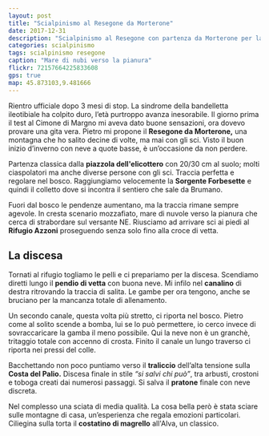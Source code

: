 ```yaml
---
layout: post
title: "Scialpinismo al Resegone da Morterone"
date: 2017-12-31
description: "Scialpinismo al Resegone con partenza da Morterone per la sorgente Forbesette e il Rifugio Azzoni e discesa lungo la Costa del Palio"
categories: scialpinismo
tags: scialpinismo resegone
caption: "Mare di nubi verso la pianura"
flickr: 72157664225833608
gps: true
map: 45.873103,9.481666
---
```


Rientro ufficiale dopo 3 mesi di stop. La sindrome della bandelletta ileotibiale ha colpito duro, l’età purtroppo avanza inesorabile. Il giorno prima il test al Cimone di Margno mi aveva dato buone sensazioni, ora dovevo provare una gita vera. Pietro mi propone il **Resegone da Morterone,** una montagna che ho salito decine di volte, ma mai con gli sci. Visto il buon inizio d’inverno con neve a quote basse, è un’occasione da non perdere.

Partenza classica dalla **piazzola dell'elicottero** con 20/30 cm al suolo; molti ciaspolatori ma anche diverse persone con gli sci. Traccia perfetta e regolare nel bosco. Raggiungiamo velocemente la **Sorgente Forbesette** e quindi il colletto dove si incontra il sentiero che sale da Brumano.

Fuori dal bosco le pendenze aumentano, ma la traccia rimane sempre agevole. In cresta scenario mozzafiato, mare di nuvole verso la pianura che cerca di strabordare sul versante NE. Riusciamo ad arrivare sci ai piedi al **Rifugio Azzoni** proseguendo senza solo fino alla croce di vetta.

## La discesa
Tornati al rifugio togliamo le pelli e ci prepariamo per la discesa. Scendiamo diretti lungo il **pendio di vetta** con buona neve. Mi infilo nel **canalino** di destra ritrovando la traccia di salita. Le gambe per ora tengono, anche se bruciano per la mancanza totale di allenamento.

Un secondo canale, questa volta più stretto, ci riporta nel bosco. Pietro come al solito scende a bomba, lui se lo può permettere, io cerco invece di sovraccaricare la gamba il meno possibile. Qui la neve non è un granchè, tritaggio totale con accenno di crosta. Finito il canale un lungo traverso ci riporta nei pressi del colle. 

Bacchettando non poco puntiamo verso il **traliccio** dell’alta tensione sulla **Costa del Palio.** Discesa finale in stile *“si salvi chi può”*, tra arbusti, crostoni e toboga creati dai numerosi passaggi. Si salva il **pratone** finale con neve discreta.

Nel complesso una sciata di media qualità. La cosa bella però è stata sciare sulle montagne di casa, un’esperienza che regala emozioni particolari. Ciliegina sulla torta il **costatino di magrello** all'Alva, un classico. 